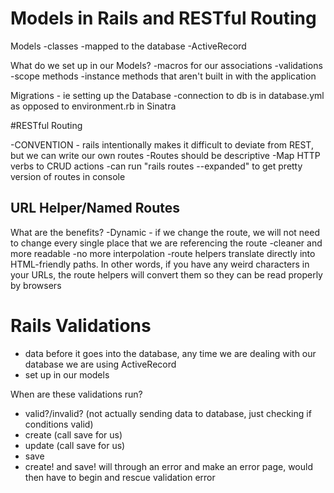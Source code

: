 # Models in Rails and RESTful Routing

Models
-classes
-mapped to the database
-ActiveRecord

What do we set up in our Models?
-macros for our associations
-validations
-scope methods
-instance methods that aren't built in with the application

Migrations - ie setting up the Database
-connection to db is in database.yml as opposed to environment.rb in Sinatra

#RESTful Routing

-CONVENTION - rails intentionally makes it difficult to deviate from REST, but we can write our own routes
-Routes should be descriptive
-Map HTTP verbs to CRUD actions
-can run "rails routes --expanded" to get pretty version of routes in console

## URL Helper/Named Routes
What are the benefits?
-Dynamic - if we change the route, we will not need to change every single place that we are referencing the route
-cleaner and more readable
-no more interpolation
-route helpers translate directly into HTML-friendly paths. In other words, if you have any weird characters in your URLs, the route helpers will convert them so they can be read properly by browsers

# Rails Validations

- data before it goes into the database, any time we are dealing with our database we are using ActiveRecord
- set up in our models

When are these validations run?
- valid?/invalid? (not actually sending data to database, just checking if conditions valid)
- create (call save for us)
- update (call save for us)
- save
- create! and save! will through an error and make an error page, would then have to begin and rescue validation error